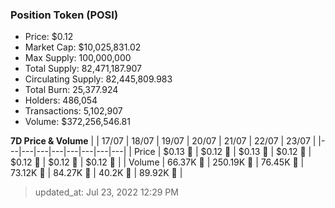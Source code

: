 
  ### Position Token (POSI)
  - Price: $0.12
  - Market Cap: $10,025,831.02
  - Max Supply: 100,000,000
  - Total Supply: 82,471,187.907
  - Circulating Supply: 82,445,809.983
  - Total Burn: 25,377.924
  - Holders: 486,054
  - Transactions: 5,102,907
  - Volume: $372,256,546.81

  **7D Price & Volume**
  | | 17&#x2F;07 | 18&#x2F;07 | 19&#x2F;07 | 20&#x2F;07 | 21&#x2F;07 | 22&#x2F;07 | 23&#x2F;07 |
  |---|---|---|---|---|---|---|---|
  | Price | $0.13 🔻 | $0.12 🔻 | $0.13 🚀 | $0.12 🔻 | $0.12 🔻 | $0.12 🔻 | $0.12 🚀 |
  | Volume | 66.37K 🔻 | 250.19K 🚀 | 76.45K 🔻 | 73.12K 🔻 | 84.27K 🚀 | 40.2K 🔻 | 89.92K 🚀 |

  > updated_at: Jul 23, 2022 12:29 PM
